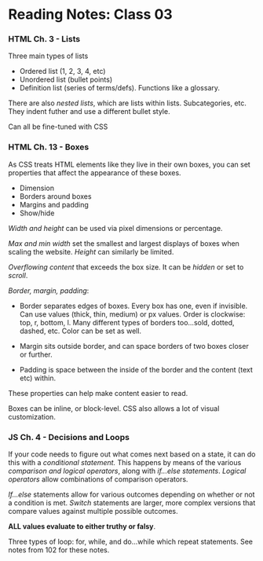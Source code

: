 # Reading Notes: Class 03

### HTML Ch. 3 - Lists

Three main types of lists
* Ordered list (1, 2, 3, 4, etc)
* Unordered list (bullet points)
* Definition list (series of terms/defs). Functions like a glossary.

There are also *nested lists*, which are lists within lists. Subcategories, etc. They indent futher and use a different bullet style.

Can all be fine-tuned with CSS

### HTML Ch. 13 - Boxes

As CSS treats HTML elements like they live in their own boxes, you can set properties that affect the appearance of these boxes.

* Dimension
* Borders around boxes
* Margins and padding
* Show/hide

*Width and height* can be used via pixel dimensions or percentage.

*Max and min width* set the smallest and largest displays of boxes when scaling the website. *Height* can similarly be limited.

*Overflowing content* that exceeds the box size. It can be *hidden* or set to *scroll*.

*Border, margin, padding*:
* Border separates edges of boxes. Every box has one, even if invisible. Can use values (thick, thin, medium) or px values. Order is clockwise: top, r, bottom, l. Many different types of borders too...sold, dotted, dashed, etc. Color can be set as well.

* Margin sits outside border, and can space borders of two boxes closer or further.

* Padding is space between the inside of the border and the content (text etc) within.

These properties can help make content easier to read.

Boxes can be inline, or block-level. CSS also allows a lot of visual customization.

### JS Ch. 4 - Decisions and Loops

If your code needs to figure out what comes next based on a state, it can do this with a *conditional statement.* This happens by means of the various *comparison and logical operators*, along with *if...else statements*. *Logical operators* allow combinations of comparison operators.

*If...else* statements allow for various outcomes depending on whether or not a condition is met. *Switch* statements are larger, more complex versions that compare values against multiple possible outcomes.

**ALL values evaluate to either truthy or falsy**.

Three types of loop: for, while, and do...while which repeat statements. See notes from 102 for these notes.